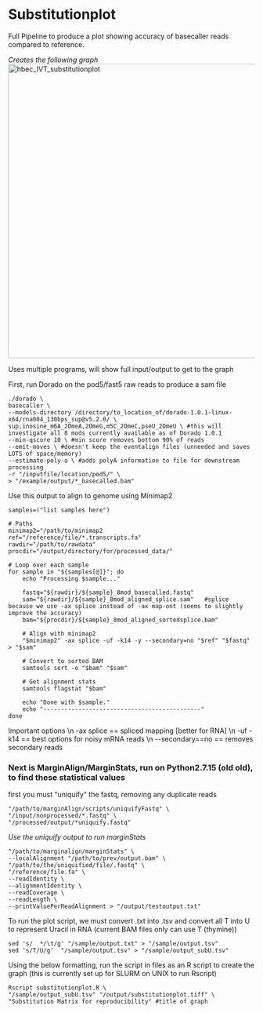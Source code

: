 # Substitutionplot
Full Pipeline to produce a plot showing accuracy of basecaller reads compared to reference.

*Creates the following graph*
<img width="800" height="600" alt="hbec_IVT_substitutionplot" src="https://github.com/user-attachments/assets/040ca5fd-af92-4217-b5e6-5d25caed607d" />




Uses multiple programs, will show full input/output to get to the graph


First, run Dorado on the pod5/fast5 raw reads to produce a sam file 

```
./dorado \
basecaller \
--models-directory /directory/to_location_of/dorado-1.0.1-linux-x64/rna004_130bps_sup@v5.2.0/ \
sup,inosine_m6A_2OmeA,2OmeG,m5C_2OmeC,pseU_2OmeU \ #this will investigate all 8 mods currently available as of Dorado 1.0.1
--min-qscore 10 \ #min score removes bottom 90% of reads
--emit-moves \ #doesn't keep the eventalign files (unneeded and saves LOTS of space/memory)
--estimate-poly-a \ #adds polyA information to file for downstream processing
-r "/inputfile/location/pod5/" \
> "/example/output/*_basecalled.bam"
```

Use this output to align to genome using Minimap2

```
samples=("list samples here")

# Paths
minimap2="/path/to/minimap2
ref="/reference/file/*.transcripts.fa"
rawdir="/path/to/rawdata"
procdir="/output/directory/for/processed_data/"

# Loop over each sample
for sample in "${samples[@]}"; do
    echo "Processing $sample..."

    fastq="${rawdir}/${sample}_8mod_basecalled.fastq"
    sam="${rawdir}/${sample}_8mod_aligned_splice.sam"   #splice because we use -ax splice instead of -ax map-ont (seems to slightly improve the accuracy)
    bam="${procdir}/${sample}_8mod_aligned_sortedsplice.bam"

    # Align with minimap2
    "$minimap2" -ax splice -uf -k14 -y --secondary=no "$ref" "$fastq" > "$sam"

    # Convert to sorted BAM
    samtools sort -o "$bam" "$sam"

    # Get alignment stats
    samtools flagstat "$bam"

    echo "Done with $sample."
    echo "---------------------------------------------"
done
```
Important options \n
-ax splice == spliced mapping [better for RNA] \n
-uf -k14 == best options for noisy mRNA reads \n
--secondary==no == removes secondary reads 

### Next is MarginAlign/MarginStats, run on Python2.7.15 (old old), to find these statistical values

first you must "uniquify" the fastq, removing any duplicate reads 
```
"/path/to/marginAlign/scripts/uniquifyFastq" \
"/input/nonprocessed/*.fastq" \
"/processed/output/*uniquify.fastq"
```

*Use the uniquify output to run marginStats*

```
"/path/to/marginalign/marginStats" \
--localAlignment "/path/to/prev/output.bam" \
"/path/to/the/uniquified/file/.fastq" \
"/reference/file.fa" \
--readIdentity \
--alignmentIdentity \
--readCoverage \
--readLength \
--printValuePerReadAlignment > "/output/testoutput.txt"
```

To run the plot script, we must convert .txt into .tsv and convert all T into U to represent Uracil in RNA (current BAM files only can use T (thymine))

```
sed 's/  */\t/g' "/sample/output.txt" > "/sample/output.tsv"
sed 's/T/U/g'  "/sample/output.tsv" > "/sample/output_subU.tsv" 
```

Using the below formatting, run the script in files as an R script to create the graph (this is currently set up for SLURM on UNIX to run Rscript)
```
Rscript substitutionplot.R \
"/sample/output_subU.tsv" "/output/substitutionplot.tiff" \
"Substitution Matrix for reproducibility" #title of graph
```
